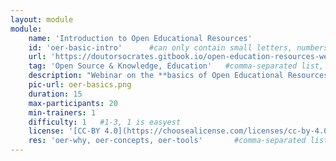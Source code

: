 ```yaml
---
layout: module
module:
    name: 'Introduction to Open Educational Resources'
    id: 'oer-basic-intro'      #can only contain small letters, numbers, minus and underscore. needs to be the same as the file name
    url: 'https://doutorsocrates.gitbook.io/open-education-resources-webinar/day-1/session-1-introduction-to-oers-and-case-studies'     #url that is linked in the table view, can be empty
    tag: 'Open Source & Knowledge, Education'   #comma-separated list, e.g. 'Web' or if more than 1: 'Open Source, Hardware & Repair, Sustainability, Media & Art, Community & Moderation, Data_Security & Research'
    description: "Webinar on the **basics of Open Educational Resources (OERs)**, where you will learn about the basic concepts, benefits and challenges of creating and sharing OERs. This webinar module focusses on the importance, concepts and tools for OERs. ([Image CC-BY](https://en.wikipedia.org/wiki/Open_educational_resources))"
    pic-url: oer-basics.png
    duration: 15
    max-participants: 20
    min-trainers: 1
    difficulty: 1   #1-3, 1 is easyest
    license: '[CC-BY 4.0](https://choosealicense.com/licenses/cc-by-4.0/)'
    res: 'oer-why, oer-concepts, oer-tools'       #comma-separated list e.g. 'askotec', or if more than 1: 'askotec, ohg'
---  
```

